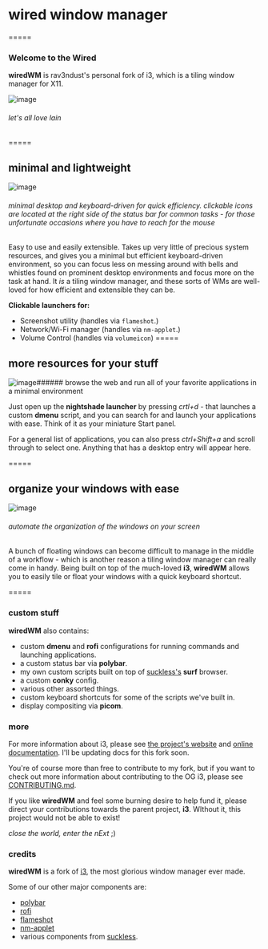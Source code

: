 # wired window manager
=====

### Welcome to the Wired

**wiredWM** is rav3ndust's personal fork of i3, which is a tiling window manager for X11.

![image](https://user-images.githubusercontent.com/35274771/189590159-013dd4b7-bb3a-4894-8cc7-d5ce00cb56ba.png)
###### let's all love lain

=====

## minimal and lightweight 

![image](https://user-images.githubusercontent.com/35274771/189591225-95261511-a82a-4586-9af0-bf4250f1f8cd.png)
###### minimal desktop and keyboard-driven for quick efficiency. clickable icons are located at the right side of the status bar for common tasks - for those unfortunate occasions where you have to reach for the mouse

Easy to use and easily extensible. Takes up very little of precious system resources, and gives you a minimal but efficient keyboard-driven environment, so you can focus less on messing around with bells and whistles found on prominent desktop environments and focus more on the task at hand. It *is* a tiling window manager, and these sorts of WMs are well-loved for how efficient and extensible they can be. 

**Clickable launchers for:**

- Screenshot utility (handles via `flameshot`.)
- Network/Wi-Fi manager (handles via `nm-applet`.)
- Volume Control (handles via `volumeicon`) 
=====

## more resources for your stuff

![image](https://user-images.githubusercontent.com/35274771/189590616-299a60d1-7add-4bde-805a-891a2c4e0ddd.png)###### browse the web and run all of your favorite applications in a minimal environment 

Just open up the **nightshade launcher** by pressing *crtl+d* - that launches a custom **dmenu** script, and you can search for and launch your applications with ease. Think of it as your miniature Start panel.

For a general list of applications, you can also press *ctrl+Shift+a* and scroll through to select one. Anything that has a desktop entry will appear here. 

=====

## organize your windows with ease

![image](https://user-images.githubusercontent.com/35274771/189590507-5ea54571-21a8-4a4a-956f-b50a589c2303.png)
###### automate the organization of the windows on your screen

A bunch of floating windows can become difficult to manage in the middle of a workflow - which is another reason a tiling window manager can really come in handy. Being built on top of the much-loved **i3**, **wiredWM** allows you to easily tile or float your windows with a quick keyboard shortcut. 

=====

### custom stuff

**wiredWM** also contains: 

- custom **dmenu** and **rofi** configurations for running commands and launching applications.
- a custom status bar via **polybar**. 
- my own custom scripts built on top of [suckless's](https://suckless.org) **surf** browser.
- a custom **conky** config.
- various other assorted things.
- custom keyboard shortcuts for some of the scripts we've built in.
- display compositing via **picom**. 

### more 

For more information about i3, please see [the project's website](https://i3wm.org/) and [online documentation](https://i3wm.org/docs/). I'll be updating docs for this fork soon. 

You're of course more than free to contribute to my fork, but if you want to check out more information about contributing to the OG i3, please see [CONTRIBUTING.md](.github/CONTRIBUTING.md). 

If you like **wiredWM** and feel some burning desire to help fund it, please direct your contributions towards the parent project, **i3**. WIthout it, this project would not be able to exist! 

*close the world, enter the nExt* ;)

### credits 

**wiredWM** is a fork of [i3](https://github.com/i3/i3), the most glorious window manager ever made.

Some of our other major components are: 

- [polybar](https://github.com/polybar/polybar)
- [rofi](https://github.com/davatorium/rofi)
- [flameshot](https://github.com/flameshot-org/flameshot)
- [nm-applet](https://github.com/pavlix/nm-applet)
- various components from [suckless](https://suckless.org).
